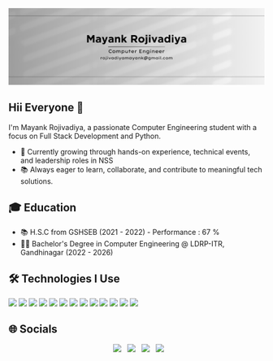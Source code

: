 
![banner](./assets/Github_profile_background.png)


## Hii Everyone 👋

I'm Mayank Rojivadiya, a passionate Computer Engineering student with a focus on Full Stack Development and Python. <br>
- 🚀 Currently growing through hands-on experience, technical events, and leadership roles in NSS <br>
- 📚 Always eager to learn, collaborate, and contribute to meaningful tech solutions. <br>

## 🎓 Education
- 📚 H.S.C from GSHSEB (2021 - 2022) - Performance : 67 % <br>
- 🧑‍🎓 Bachelor's Degree in Computer Engineering @ LDRP-ITR, Gandhinagar (2022 - 2026) <br>

## 🛠 Technologies I Use  

![](https://img.shields.io/badge/HTML5-E34F26?style=for-the-badge&logo=html5&logoColor=white)
![](https://img.shields.io/badge/CSS3-1572B6?style=for-the-badge&logo=css3&logoColor=white)
![](https://img.shields.io/badge/JavaScript-F7DF1E?style=for-the-badge&logo=javascript&logoColor=white)
![](https://img.shields.io/badge/Python-FFD43B?style=for-the-badge&logo=python&logoColor=blue)
![](https://img.shields.io/badge/C%2FC%2B%2B-5E17EB?style=for-the-badge&logo=c/c++&logoColor=white)
![](https://img.shields.io/badge/JAVA-7C2D01?style=for-the-badge&logo=java&logoColor=white)
![](https://img.shields.io/badge/Django-86BE00e?style=for-the-badge&logo=Django&logoColor=white)
![](https://img.shields.io/badge/React-61DAFB?style=for-the-badge&logo=react&logoColor=white)
![](https://img.shields.io/badge/Node.js-86BE00?style=for-the-badge&logo=node.js&logoColor=white)
![](https://img.shields.io/badge/MySQL-F79F17?style=for-the-badge&logo=mysql&logoColor=white)
![](https://img.shields.io/badge/npm-CB3837?style=for-the-badge&logo=npm&logoColor=white)
![](https://img.shields.io/badge/VS_Code-0078D4?style=for-the-badge&logo=visual%20studio%20code&logoColor=white)
![](https://img.shields.io/badge/Git-F05032?style=for-the-badge&logo=git&logoColor=white)

## 🌐 Socials
<div align="center">

<p align="center">
&nbsp; <a href="https://linkedin.com/in/rojivadiya-mayank-a67104273" target="_blank" rel="noopener noreferrer"><img src="https://img.icons8.com/plasticine/100/000000/linkedin.png" width="50" /></a>
&nbsp; <a href="https://twitter.com/Mayank_Patel_08" target="_blank" rel="noopener noreferrer"><img src="https://img.icons8.com/plasticine/100/000000/twitter.png" width="50" /></a>  
&nbsp; <a href="mailto:rojivadiyamayank@gmail.com" target="_blank" rel="noopener noreferrer"><img src="https://img.icons8.com/plasticine/100/000000/gmail.png"  width="50" /></a>
&nbsp; <a href="https://instagram.com/mayank_patel_0808" target="_blank" rel="noopener noreferrer"><img src="https://img.icons8.com/plasticine/100/000000/instagram-new.png" width="50" /></a>  

</p>

</div>  